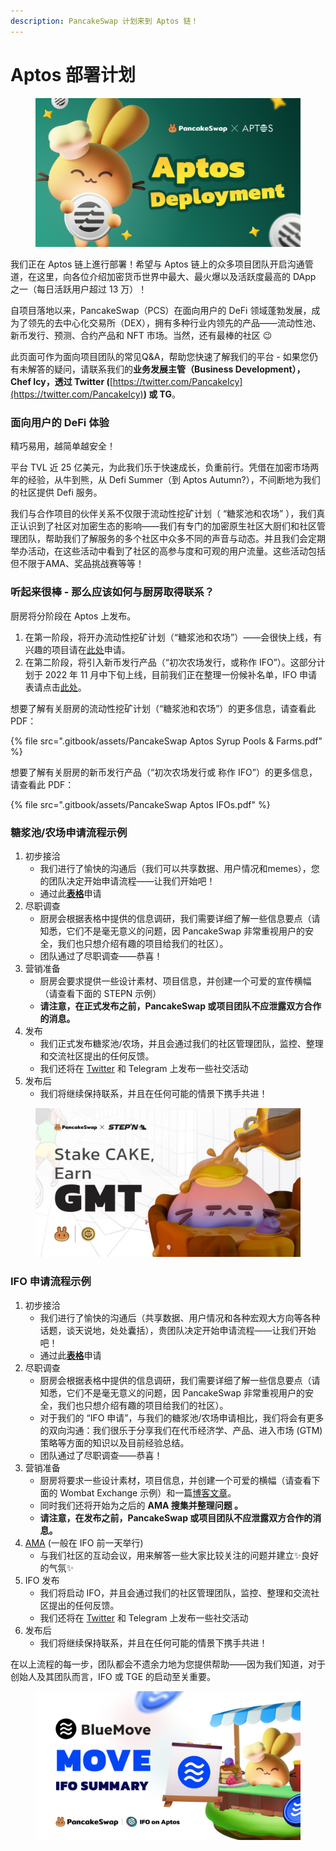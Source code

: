 ```yaml
---
description: PancakeSwap 计划来到 Aptos 链！
---
```


# Aptos 部署计划

<figure><img src=".gitbook/assets/Aptos.png" alt=""><figcaption></figcaption></figure>

我们正在 Aptos 链上進行部署！希望与 Aptos 链上的众多项目团队开启沟通管道，在这里，向各位介绍加密货币世界中最大、最火爆以及活跃度最高的 DApp 之一（每日活跃用户超过 13 万）！

自项目落地以来，PancakeSwap（PCS）在面向用户的 DeFi 领域蓬勃发展，成为了领先的去中心化交易所（DEX），拥有多种行业内领先的产品——流动性池、新币发行、预测、合约产品和 NFT 市场。当然，还有最棒的社区 😉

此页面可作为面向项目团队的常见Q\&A，帮助您快速了解我们的平台 - 如果您仍有未解答的疑问，请联系我们的**业务发展主管（Business Development）， Chef Icy，透过 Twitter (**[https://twitter.com/PancakeIcy](https://twitter.com/PancakeIcy)**) 或 TG**。

### 面向用户的 DeFi 体验

精巧易用，越简单越安全！

平台 TVL 近 25 亿美元，为此我们乐于快速成长，负重前行。凭借在加密市场两年的经验，从牛到熊，从 Defi Summer（到 Aptos Autumn?），不间断地为我们的社区提供 Defi 服务。

我们与合作项目的伙伴关系不仅限于流动性挖矿计划（ “糖浆池和农场” ），我们真正认识到了社区对加密生态的影响——我们有专门的加密原生社区大厨们和社区管理团队，帮助我们了解服务的多个社区中众多不同的声音与动态。并且我们会定期举办活动，在这些活动中看到了社区的高参与度和可观的用户流量。这些活动包括但不限于AMA、奖品挑战赛等等！

### 听起来很棒 - 那么应该如何与厨房取得联系？&#x20;

厨房将分阶段在 Aptos 上发布。

1. 在第一阶段，将开办流动性挖矿计划（“糖浆池和农场”）——会很快上线，有兴趣的项目请在[此处](https://docs.google.com/forms/d/e/1FAIpQLSceljMty-AKliByIMX6d1Kqtn88hMnzXnp\_DRBEQ7XptwiOGw/viewform)申请。&#x20;
2. 在第二阶段，将引入新币发行产品（“初次农场发行，或称作 IFO”）。这部分计划于 2022 年 11 月中下旬上线，目前我们正在整理一份候补名单，IFO 申请表请点击[此处](https://docs.google.com/forms/d/e/1FAIpQLSf9gWv9L8U0PGYgl-ymeX1qgXncBSlJ1HV5gB6ZeW7e4ekV\_w/viewform)。

想要了解有关厨房的流动性挖矿计划（“糖浆池和农场”）的更多信息，请查看此 PDF：

{% file src=".gitbook/assets/PancakeSwap Aptos Syrup Pools & Farms.pdf" %}

想要了解有关厨房的新币发行产品（“初次农场发行或 称作 IFO”）的更多信息，请查看此 PDF：

{% file src=".gitbook/assets/PancakeSwap Aptos IFOs.pdf" %}

### 糖浆池/农场申请流程示例&#x20;

1. 初步接洽
   * 我们进行了愉快的沟通后（我们可以共享数据、用户情况和memes），您的团队决定开始申请流程——让我们开始吧！&#x20;
   * 通过此[**表格**](https://docs.google.com/forms/d/e/1FAIpQLSceljMty-AKliByIMX6d1Kqtn88hMnzXnp\_DRBEQ7XptwiOGw/viewform)申请
2. 尽职调查
   * 厨房会根据表格中提供的信息调研，我们需要详细了解一些信息要点（请知悉，它们不是毫无意义的问题，因 PancakeSwap 非常重视用户的安全，我们也只想介绍有趣的项目给我们的社区）。
   * 团队通过了尽职调查——恭喜！
3. 营销准备
   * 厨房会要求提供一些设计素材、项目信息，并创建一个可爱的宣传横幅（请查看下面的 STEPN 示例）
   * **请注意，在正式发布之前，PancakeSwap 或项目团队不应泄露双方合作的消息。**
4. 发布
   * 我们正式发布糖浆池/农场，并且会通过我们的社区管理团队，监控、整理和交流社区提出的任何反馈。
   * 我们还将在 [Twitter](https://twitter.com/pancakeswap/status/1501537445401481217) 和 Telegram 上发布一些社交活动
5. 发布后&#x20;
   * 我们将继续保持联系，并且在任何可能的情景下携手共进！

<figure><img src=".gitbook/assets/image1.png" alt=""><figcaption></figcaption></figure>

### IFO 申请流程示例

1. 初步接洽
   * 我们进行了愉快的沟通后（共享数据、用户情况和各种宏观大方向等各种话题，谈天说地，处处囊括），贵团队决定开始申请流程——让我们开始吧！&#x20;
   * 通过此[**表格**](https://docs.google.com/forms/d/e/1FAIpQLSf9gWv9L8U0PGYgl-ymeX1qgXncBSlJ1HV5gB6ZeW7e4ekV\_w/viewform)申请
2. 尽职调查
   * 厨房会根据表格中提供的信息调研，我们需要详细了解一些信息要点（请知悉，它们不是毫无意义的问题，因 PancakeSwap 非常重视用户的安全，我们也只想介绍有趣的项目给我们的社区）。
   * 对于我们的 “IFO 申请”，与我们的糖浆池/农场申请相比，我们将会有更多的双向沟通：我们很乐于分享我们在代币经济学、产品、进入市场 (GTM) 策略等方面的知识以及目前经验总结。
   * 团队通过了尽职调查——恭喜！
3. 营销准备
   * 厨房将要求一些设计素材，项目信息，并创建一个可爱的横幅（请查看下面的 Wombat Exchange 示例）和一篇[博客文章](https://blog.pancakeswap.finance/articles/blue-move-move-ifo-to-be-hosted-on-aptos-pancake-swap)。
   * 同时我们还将开始为之后的 **AMA 搜集并整理问题 。**
   * **请注意，在发布之前，PancakeSwap 或项目团队不应泄露双方合作的消息。**
4. [AMA](https://twitter.com/PancakeSwap/status/1562648945721212929) (一般在 IFO 前一天举行)
   * 与我们社区的互动会议，用来解答一些大家比较关注的问题并建立✨良好的气氛✨
5. IFO 发布
   * 我们将启动 IFO，并且会通过我们的社区管理团队，监控、整理和交流社区提出的任何反馈。
   * 我们还将在 [Twitter](https://twitter.com/pancakeswap/status/1564616363871678484) 和 Telegram 上发布一些社交活动
6. 发布后
   * 我们将继续保持联系，并且在任何可能的情景下携手共进！

在以上流程的每一步，团队都会不遗余力地为您提供帮助——因为我们知道，对于创始人及其团队而言，IFO 或 TGE 的启动至关重要。

<figure><img src=".gitbook/assets/image (8) (2).png" alt=""><figcaption></figcaption></figure>
